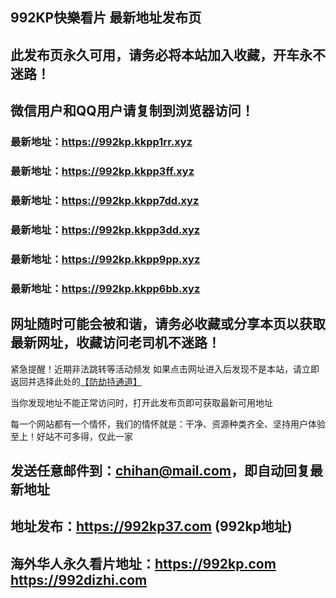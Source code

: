 ## **992KP快樂看片 最新地址发布页**
## 此发布页永久可用，请务必将本站加入收藏，开车永不迷路！
## 微信用户和QQ用户请复制到浏览器访问！
### 最新地址：https://992kp.kkpp1rr.xyz

### 最新地址：https://992kp.kkpp3ff.xyz

### 最新地址：https://992kp.kkpp7dd.xyz

### 最新地址：https://992kp.kkpp3dd.xyz

### 最新地址：https://992kp.kkpp9pp.xyz

### 最新地址：https://992kp.kkpp6bb.xyz


## 网址随时可能会被和谐，请务必收藏或分享本页以获取最新网址，收藏访问老司机不迷路！

紧急提醒！近期非法跳转等活动频发
如果点击网址进入后发现不是本站，请立即返回并选择此处的[【防劫持通道】](https://23.224.130.222:7583)

当你发现地址不能正常访问时，打开此发布页即可获取最新可用地址

每一个网站都有一个情怀，我们的情怀就是：干净、资源种类齐全、坚持用户体验至上！好站不可多得，仅此一家

## 发送任意邮件到：chihan@mail.com，即自动回复最新地址
## 地址发布：https://992kp37.com  (992kp地址)
## 海外华人永久看片地址：https://992kp.com  https://992dizhi.com
